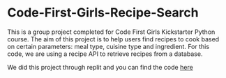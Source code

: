 # Code-First-Girls-Recipe-Search
This is a group project completed for Code First Girls Kickstarter Python course. The aim of this project is to help users find recipes to cook based on certain parameters: meal type, cuisine type and ingredient. For this code, we are using a recipe API to retrieve recipes from a database.

We did this project through replit and you can find the code [here](https://replit.com/@denisecancode/group3recipesearch?v=1)
